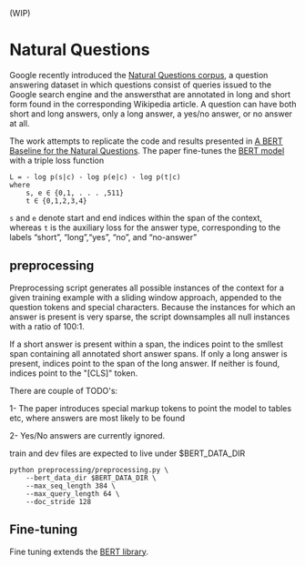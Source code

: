 (WIP)

# Natural Questions
Google recently introduced the [Natural Questions corpus](https://ai.google/research/pubs/pub47761), 
a question answering dataset in which questions consist of queries issued to the Google 
search engine and the answersthat  are annotated in long and short form found in the corresponding Wikipedia 
article. A question can have both short and long answers, only a long answer, a yes/no answer, or no answer at all.

The work attempts to replicate the code and results presented in [A BERT Baseline for the Natural Questions](https://arxiv.org/abs/1901.08634). 
The paper fine-tunes the [BERT model](https://arxiv.org/abs/1810.04805) with a triple loss function

```buildoutcfg
L = - log p(s|c) - log p(e|c) - log p(t|c)
where
    s, e ∈ {0,1, . . . ,511}
    t ∈ {0,1,2,3,4}
```
`s` and `e` denote start and end indices within the span of the context, whereas `t` is
the auxiliary loss for the answer type, corresponding to the labels “short”, “long”,“yes”, “no”, and “no-answer”

## preprocessing
Preprocessing script generates all possible instances of the context for a given training example with a sliding window approach,
appended to the question tokens and special characters. Because the instances for which an answer is
present is very sparse, the script downsamples all null instances with a ratio of 100:1. 

If a short answer is present within a span, the indices point to the smllest span containing all annotated short answer spans.
If only a long answer is present, indices point to the span of the long answer. If neither is found, indices
point to the "[CLS]" token. 

There are couple of TODO's:

1- The paper introduces special markup tokens to point the model to tables etc, where answers are most likely to be found

2- Yes/No answers are currently ignored.

train and dev files are expected to live under $BERT_DATA_DIR

```buildoutcfg
python preprocessing/preprocessing.py \
    --bert_data_dir $BERT_DATA_DIR \
    --max_seq_length 384 \
    --max_query_length 64 \
    --doc_stride 128
```



## Fine-tuning
Fine tuning extends the [BERT library](https://github.com/google-research/bert).
